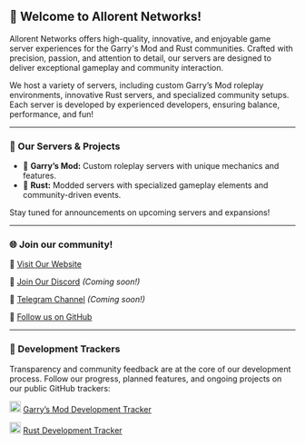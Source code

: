 ## 👋 Welcome to Allorent Networks!

Allorent Networks offers high-quality, innovative, and enjoyable game server experiences for the Garry's Mod and Rust communities. Crafted with precision, passion, and attention to detail, our servers are designed to deliver exceptional gameplay and community interaction.

We host a variety of servers, including custom Garry’s Mod roleplay environments, innovative Rust servers, and specialized community setups. Each server is developed by experienced developers, ensuring balance, performance, and fun!

---

### 🎲 Our Servers & Projects

* 🔹 **Garry’s Mod:** Custom roleplay servers with unique mechanics and features.
* 🔹 **Rust:** Modded servers with specialized gameplay elements and community-driven events.

Stay tuned for announcements on upcoming servers and expansions!

---

### 🌐 Join our community!

🔗 [Visit Our Website](https://)

🔗 [Join Our Discord](https://) *(Coming soon!)*

🔗 [Telegram Channel]() *(Coming soon!)*

🔗 [Follow us on GitHub](https://github.com/AllorentNetworks)

---

### 🚧 Development Trackers

Transparency and community feedback are at the core of our development process. Follow our progress, planned features, and ongoing projects on our public GitHub trackers:

<img src="https://raw.githubusercontent.com/FortAwesome/Font-Awesome/d3a7818c253fcbafff9ebd1d4abb2866c192e1d7/svgs/brands/github.svg" width="20" height="20"> [Garry’s Mod Development Tracker](https://github.com/AllorentNetworks/projects)

<img src="https://raw.githubusercontent.com/FortAwesome/Font-Awesome/d3a7818c253fcbafff9ebd1d4abb2866c192e1d7/svgs/brands/github.svg" width="20" height="20"> [Rust Development Tracker](https://github.com/AllorentNetworks/projects)
